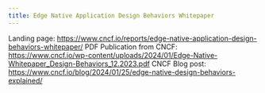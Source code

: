 ```yaml
---
title: Edge Native Application Design Behaviors Whitepaper
---
```

Landing page: https://www.cncf.io/reports/edge-native-application-design-behaviors-whitepaper/
PDF Publication from CNCF: https://www.cncf.io/wp-content/uploads/2024/01/Edge-Native-Whitepaper_Design-Behaviors_12.2023.pdf
CNCF Blog post: https://www.cncf.io/blog/2024/01/25/edge-native-design-behaviors-explained/
